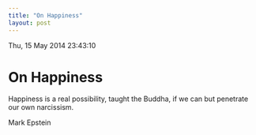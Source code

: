 ```yaml
---
title: "On Happiness"
layout: post 
---
```


Thu, 15 May 2014 23:43:10 

# On Happiness

Happiness is a real possibility, taught the Buddha, if we can but penetrate
our own narcissism.

Mark Epstein
